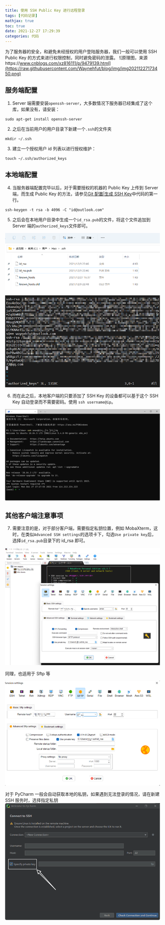```yaml
---
title: 使用 SSH Public Key 进行远程登录
tags: [代码记录]
mathjax: true
toc: true
date: 2021-12-27 17:29:39
categories: 代码
---
```


为了服务器的安全，和避免未经授权的用户登陆服务器，我们一般可以使用 SSH Public Key 的方式来进行权限控制，同时避免密码的泄露。
![原理图，来源https://www.cnblogs.com/xz816111/p/9479139.html](https://raw.githubusercontent.com/Waynehfut/blog/img/img20211227173450.png)

## 服务端配置

1. Server 端需要安装`openssh-server`，大多数情况下服务器已经集成了这个库，如果没有，请安装：

```shell
sudo apt-get install openssh-server
```

2. 之后在当前用户的用户目录下新建一个`.ssh`的文件夹

```shell
mkdir ~/.ssh
```

3. 建立一个授权用户 id 列表以进行授权维护：

```shell
touch ~/.ssh/authorized_keys
```

## 本地端配置

4. 当服务器端配置完毕以后，对于需要授权的机器的 Public Key 上传到 Server 端，而生成 Public Key 的方法，请参见[Git 配置|生成 SSH Key](https://blog.waynehfut.com/2020/06/08/ubuntuissues/#git)中代码的第一行。

```shell
ssh-keygen -t rsa -b 4096 -C "id@outlook.com"
```

5. 之后会在本地用户目录中生成一个`id_rsa.pub`的文件，将这个文件追加到 Server 端的`authorized_keys`文件即可。

![生成的public key](https://raw.githubusercontent.com/Waynehfut/blog/img/img20211227171352.png)

![追加到Server端的authorized_keys中](https://raw.githubusercontent.com/Waynehfut/blog/img/img20211227171610.png)

6. 而在此之后，本地客户端的只要添加了 SSH Key 的设备都可以基于这个 SSH Key 自动登录而不需要密码。使用 `ssh username@ip`。

![使用用户名和ip登录而不需要密码](https://raw.githubusercontent.com/Waynehfut/blog/img/img20211227171832.png)

## 其他客户端注意事项

7. 需要注意的是，对于部分客户端，需要指定私钥位置，例如 MobaXterm，这时，在类似`Advanced SSH settings`的选项卡下，勾选`Use private key`后，选择`id_rsa.pub`目录下的 id_rsa 即可。

![MobaXterm指定私钥登录SSH](https://raw.githubusercontent.com/Waynehfut/blog/img/img20211227172306.png)

同理，也适用于 Sftp 等

![MobaXterm指定私钥登录SFTP](https://raw.githubusercontent.com/Waynehfut/blog/img/img20211227172623.png)

对于 PyCharm 一般会自动获取本地的私钥，如果遇到无法登录的情况，请在新建 SSH 服务时，选择指定私钥
![Pycharm新建SSH向导时，选择使用特定私钥](https://raw.githubusercontent.com/Waynehfut/blog/img/img20211227173236.png)
